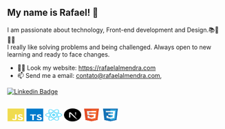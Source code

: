 ## My name is Rafael! 👋
I am passionate about technology, Front-end development and Design.📚💙🇧🇷 <br>
I really like solving problems and being challenged. Always open to new learning and ready to face changes.

- 👩‍💻 Look my website: https://rafaelalmendra.com
- 📫 Send me a email: contato@rafaelalmendra.com,

[![Linkedin Badge](https://img.shields.io/badge/-Rafael%20Almendra-%2300C6FF?style=flatsquare&logo=Linkedin&logoColor=white&link=https://www.linkedin.com/in/rafaelalmendraa/)](https://www.linkedin.com/in/rafaelalmendraa/) 
  
 <div><br>
  <img align="center" alt="Js" height="30" width="40" src="https://raw.githubusercontent.com/devicons/devicon/master/icons/javascript/javascript-plain.svg">
  <img align="center" alt="Ts" height="30" width="40" src="https://raw.githubusercontent.com/devicons/devicon/master/icons/typescript/typescript-plain.svg">
  <img align="center" alt="React" height="30" width="40" src="https://raw.githubusercontent.com/devicons/devicon/master/icons/react/react-original.svg">
  <img align="center" alt="React" height="30" width="40" src="https://raw.githubusercontent.com/devicons/devicon/master/icons/nextjs/nextjs-original.svg">
  <img align="center" alt="HTML" height="30" width="40" src="https://raw.githubusercontent.com/devicons/devicon/master/icons/html5/html5-original.svg">
  <img align="center" alt="CSS" height="30" width="40" src="https://raw.githubusercontent.com/devicons/devicon/master/icons/css3/css3-original.svg">
</div>
  
